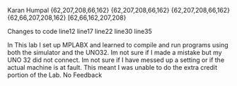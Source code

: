 Karan Humpal
{62,207,208,66,162}
{62,207,208,66,162}
{62,207,208,66,162}
{62,66,207,208,162}
[62,66,162,207,208}

Changes to code 
line12
line17
line22
line30
line35


In This lab I set up MPLABX and learned to compile and run programs using both the simulator and the UNO32.
Im not sure if I made a mistake but my UNO 32 did not connect. Im not sure if I have messed up a setting or if the actual machine is at fault. This meant I was unable to do the extra credit portion of the Lab.
No Feedback
